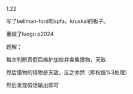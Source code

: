 1.22

写了bellman-ford和spfa，kruskal的板子。

重做了luogu p2024

题解：

每次判断真假后维护加权并查集猎物，天敌

然后猎物的猎物是天敌，反之亦然（即权值%3处理）

然后发现假话输出即可


